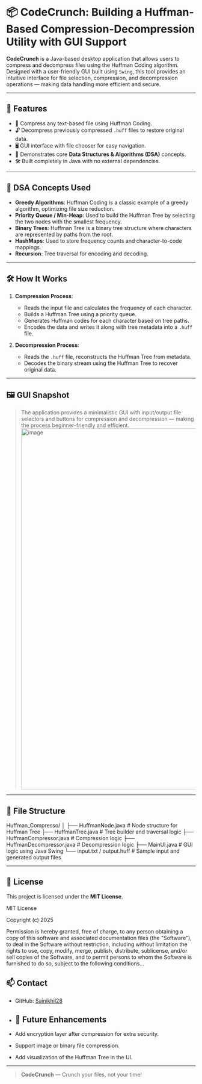 # 📦 CodeCrunch: Building a Huffman-Based Compression-Decompression Utility with GUI Support

**CodeCrunch** is a Java-based desktop application that allows users to compress and decompress files using the Huffman Coding algorithm. Designed with a user-friendly GUI built using `Swing`, this tool provides an intuitive interface for file selection, compression, and decompression operations — making data handling more efficient and secure.

---

## 🚀 Features

- 📁 Compress any text-based file using Huffman Coding.
- 🔓 Decompress previously compressed `.huff` files to restore original data.
- 🖥️ GUI interface with file chooser for easy navigation.
- 🧠 Demonstrates core **Data Structures & Algorithms (DSA)** concepts.
- 🛠️ Built completely in Java with no external dependencies.

---

## 🧠 DSA Concepts Used

- **Greedy Algorithms**: Huffman Coding is a classic example of a greedy algorithm, optimizing file size reduction.
- **Priority Queue / Min-Heap**: Used to build the Huffman Tree by selecting the two nodes with the smallest frequency.
- **Binary Trees**: Huffman Tree is a binary tree structure where characters are represented by paths from the root.
- **HashMaps**: Used to store frequency counts and character-to-code mappings.
- **Recursion**: Tree traversal for encoding and decoding.

---

## 🛠️ How It Works

1. **Compression Process**:
   - Reads the input file and calculates the frequency of each character.
   - Builds a Huffman Tree using a priority queue.
   - Generates Huffman codes for each character based on tree paths.
   - Encodes the data and writes it along with tree metadata into a `.huff` file.

2. **Decompression Process**:
   - Reads the `.huff` file, reconstructs the Huffman Tree from metadata.
   - Decodes the binary stream using the Huffman Tree to recover original data.

---

## 🖼️ GUI Snapshot

> The application provides a minimalistic GUI with input/output file selectors and buttons for compression and decompression — making the process beginner-friendly and efficient.
> <img width="959" alt="image" src="https://github.com/user-attachments/assets/0907086e-fdb2-484c-b210-fec3b5391624" />


---

## 📂 File Structure

Huffman_Compresso/
│
├── HuffmanNode.java # Node structure for Huffman Tree
├── HuffmanTree.java # Tree builder and traversal logic
├── HuffmanCompressor.java # Compression logic
├── HuffmanDecompressor.java # Decompression logic
├── MainUI.java # GUI logic using Java Swing
└── input.txt / output.huff # Sample input and generated output files


---

## 🔐 License

This project is licensed under the **MIT License**.

MIT License

Copyright (c) 2025

Permission is hereby granted, free of charge, to any person obtaining a copy of this software
and associated documentation files (the "Software"), to deal in the Software without restriction,
including without limitation the rights to use, copy, modify, merge, publish, distribute, sublicense,
and/or sell copies of the Software, and to permit persons to whom the Software is furnished to do so,
subject to the following conditions...


## 📫 Contact

- GitHub: [Sainikhil28](https://github.com/Sainikhil28)

- ## 🧪 Future Enhancements

- Add encryption layer after compression for extra security.
- Support image or binary file compression.
- Add visualization of the Huffman Tree in the UI.

---

> **CodeCrunch** — Crunch your files, not your time!
